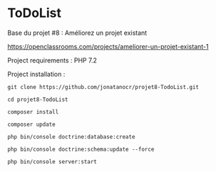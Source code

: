 ToDoList
========

Base du projet #8 : Améliorez un projet existant

https://openclassrooms.com/projects/ameliorer-un-projet-existant-1

Project requirements :
PHP 7.2


Project installation :
```
git clone https://github.com/jonatanocr/projet8-TodoList.git
          
cd projet8-TodoList

composer install

composer update

php bin/console doctrine:database:create

php bin/console doctrine:schema:update --force

php bin/console server:start
```
